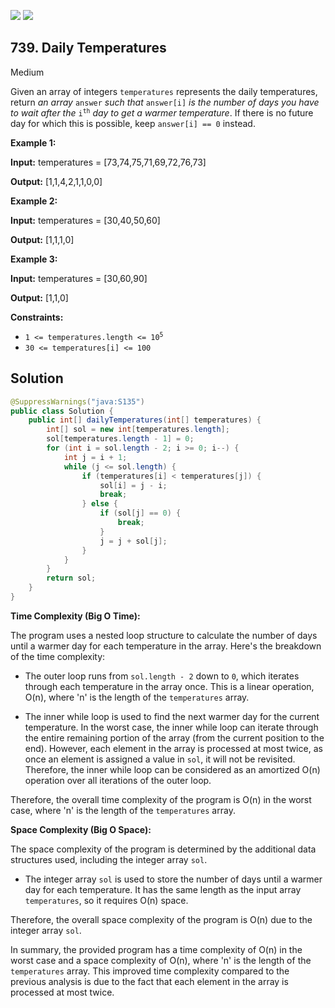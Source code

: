 [![](https://img.shields.io/github/stars/javadev/LeetCode-in-All?label=Stars&style=flat-square)](https://github.com/javadev/LeetCode-in-All)
[![](https://img.shields.io/github/forks/javadev/LeetCode-in-All?label=Fork%20me%20on%20GitHub%20&style=flat-square)](https://github.com/javadev/LeetCode-in-All/fork)

## 739\. Daily Temperatures

Medium

Given an array of integers `temperatures` represents the daily temperatures, return _an array_ `answer` _such that_ `answer[i]` _is the number of days you have to wait after the_ <code>i<sup>th</sup></code> _day to get a warmer temperature_. If there is no future day for which this is possible, keep `answer[i] == 0` instead.

**Example 1:**

**Input:** temperatures = [73,74,75,71,69,72,76,73]

**Output:** [1,1,4,2,1,1,0,0] 

**Example 2:**

**Input:** temperatures = [30,40,50,60]

**Output:** [1,1,1,0] 

**Example 3:**

**Input:** temperatures = [30,60,90]

**Output:** [1,1,0] 

**Constraints:**

*   <code>1 <= temperatures.length <= 10<sup>5</sup></code>
*   `30 <= temperatures[i] <= 100`

## Solution

```java
@SuppressWarnings("java:S135")
public class Solution {
    public int[] dailyTemperatures(int[] temperatures) {
        int[] sol = new int[temperatures.length];
        sol[temperatures.length - 1] = 0;
        for (int i = sol.length - 2; i >= 0; i--) {
            int j = i + 1;
            while (j <= sol.length) {
                if (temperatures[i] < temperatures[j]) {
                    sol[i] = j - i;
                    break;
                } else {
                    if (sol[j] == 0) {
                        break;
                    }
                    j = j + sol[j];
                }
            }
        }
        return sol;
    }
}
```

**Time Complexity (Big O Time):**

The program uses a nested loop structure to calculate the number of days until a warmer day for each temperature in the array. Here's the breakdown of the time complexity:

- The outer loop runs from `sol.length - 2` down to `0`, which iterates through each temperature in the array once. This is a linear operation, O(n), where 'n' is the length of the `temperatures` array.

- The inner while loop is used to find the next warmer day for the current temperature. In the worst case, the inner while loop can iterate through the entire remaining portion of the array (from the current position to the end). However, each element in the array is processed at most twice, as once an element is assigned a value in `sol`, it will not be revisited. Therefore, the inner while loop can be considered as an amortized O(n) operation over all iterations of the outer loop.

Therefore, the overall time complexity of the program is O(n) in the worst case, where 'n' is the length of the `temperatures` array.

**Space Complexity (Big O Space):**

The space complexity of the program is determined by the additional data structures used, including the integer array `sol`.

- The integer array `sol` is used to store the number of days until a warmer day for each temperature. It has the same length as the input array `temperatures`, so it requires O(n) space.

Therefore, the overall space complexity of the program is O(n) due to the integer array `sol`.

In summary, the provided program has a time complexity of O(n) in the worst case and a space complexity of O(n), where 'n' is the length of the `temperatures` array. This improved time complexity compared to the previous analysis is due to the fact that each element in the array is processed at most twice.
